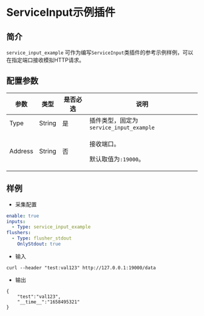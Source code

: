 # ServiceInput示例插件

## 简介
`service_input_example` 可作为编写`ServiceInput`类插件的参考示例样例，可以在指定端口接收模拟HTTP请求。

## 配置参数
| 参数    | 类型   | 是否必选 | 说明                                         |
| ------- | ------ | -------- | -------------------------------------------- |
| Type    | String | 是       | 插件类型，固定为`service_input_example`      |
| Address | String | 否       | <p>接收端口。</p><p>默认取值为`:19000`。</p> |


## 样例

* 采集配置
```yaml
enable: true
inputs:
  - Type: service_input_example
flushers:
  - Type: flusher_stdout
    OnlyStdout: true  
```

* 输入
```
curl --header "test:val123" http://127.0.0.1:19000/data
```

* 输出
```
{
	"test":"val123",
	"__time__":"1658495321"
}
```